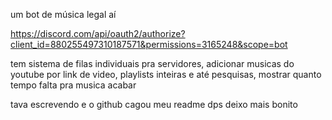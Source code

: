 um bot de música legal aí

https://discord.com/api/oauth2/authorize?client_id=880255497310187571&permissions=3165248&scope=bot

tem sistema de filas individuais pra servidores, adicionar musicas do youtube por link de video, playlists inteiras e até pesquisas, mostrar quanto tempo falta pra musica acabar

tava escrevendo e o github cagou meu readme dps deixo mais bonito
